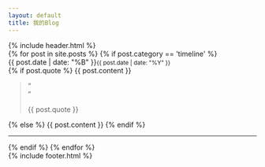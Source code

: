 ```yaml
---
layout: default
title: 我的Blog
---
```

<div id="header">
{% include header.html %}
</div>
<div id="timeline">
				{% for post in site.posts %}
					{% if post.category == 'timeline' %}
					    <div class="post__timeline {{ post.tags | join:' ' }}">
					    	<div class="timeline__meta">
								<time datetime="{{ post.date }}">
									{{ post.date | date: "%B" }}<small>{{ post.date | date: "%Y" }}</small>
								</time>	
							</div>
							<div class="timeline__body">
								{% if post.quote %}
									{{ post.content }}
									<blockquote>
										<span class="quote">&#8220;<br>&#8221;</span>
										<p>{{ post.quote }}</p>
									</blockquote>
								{% else %}
									{{ post.content }}
								{% endif %}
							    <hr>
							</div>
					    </div>
					{% endif %}
				{% endfor %}

</div>
<div id="footer">
{% include footer.html %}
</div>

